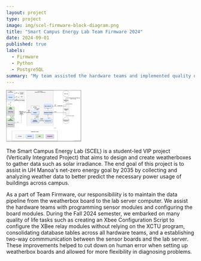 ```yaml
---
layout: project
type: project
image: img/scel-firmware-block-diagram.png
title: "Smart Campus Energy Lab Team Firmware 2024"
date: 2024-09-01
published: true
labels:
  - Firmware
  - Python
  - PostgreSQL
summary: "My team assisted the hardware teams and implemented quality of life changes to the project data pipeline."
---
```


<div class="text-center p-4">
  <img width="200px" src="../img/scel-firmware-block-diagram.png" class="img-thumbnail" >
</div>

The Smart Campus Energy Lab (SCEL) is a student-led VIP project (Vertically Integrated Project) that aims to design and create weatherboxes to gather data such as solar irradiance. The end goal of this project is to assist in UH Manoa's net-zero energy goal by 2035 by collecting and analyzing weather data to better predict the necessary power usage of buildings across campus.

As a part of Team Firmware, our responsibiliity is to maintain the data pipeline from the weatherbox board to the lab server computer. We assist the hardware teams with programming sensor modules and configuring the board modules. During the Fall 2024 semester, we embarked on many quality of life tasks such as creating an Xbee Configuration Script to configure the XBee relay modules without relying on the XCTU program, consolidating database tables across all hardware teams, and a establishing two-way commmunication between the sensor boards and the lab server. These improvements helped to cut down on human error when setting up weatherbox boards and allowed for more flexibility in diagnosing problems.
